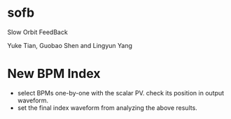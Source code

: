 # sofb
Slow Orbit FeedBack

Yuke Tian, Guobao Shen and Lingyun Yang

New BPM Index
================

- select BPMs one-by-one with the scalar PV. check its position in output waveform.
- set the final index waveform from analyzing the above results.

